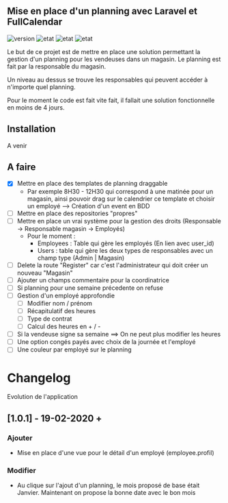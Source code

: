 ## Mise en place d'un planning avec Laravel et FullCalendar
![version](https://img.shields.io/badge/Version-v1.0.1-success)
![etat](https://img.shields.io/badge/Etat-En%20cours-orange)
![etat](https://img.shields.io/badge/Laravel-6.8.0-informational)
![etat](https://img.shields.io/badge/FullCalendar-4.3.0-informational)

Le but de ce projet est de mettre en place une solution permettant la gestion d'un planning pour les vendeuses dans un magasin. 
Le planning est fait par la responsable du magasin.

Un niveau au dessus se trouve les responsables qui peuvent accéder à n'importe quel planning.

Pour le moment le code est fait vite fait, il fallait une solution fonctionnelle en moins de 4 jours.

## Installation

A venir

## A faire

* [X] Mettre en place des templates de planning draggable
    * Par exemple 8H30 - 12H30 qui correspond à une matinée pour un magasin, ainsi pouvoir drag sur le calendrier ce template et choisir un employé --> Création d'un event en BDD
* [ ] Mettre en place des repositories "propres"
* [ ] Mettre en place un vrai système pour la gestion des droits (Responsable -> Responsable magasin -> Employés)
    * Pour le moment :
        * Employees : Table qui gère les employés (En lien avec user_id)
        * Users : table qui gère les deux types de responsables avec un champ type (Admin | Magasin)
* [ ] Delete la route "Register" car c'est l'administrateur qui doit créer un nouveau "Magasin"
* [ ] Ajouter un champs commentaire pour la coordinatrice
* [ ] Si planning pour une semaine précedente on refuse
* [ ] Gestion d'un employé approfondie
    * [ ] Modifier nom / prénom
    * [ ] Récapitulatif des heures
    * [ ] Type de contrat
    * [ ] Calcul des heures en + / - 
* [ ] Si la vendeuse signe sa semaine ==> On ne peut plus modifier les heures
* [ ] Une option congés payés avec choix de la journée et l'employé
* [ ] Une couleur par employé sur le planning

# Changelog

Evolution de l'application

## [1.0.1] - 19-02-2020 + 

### Ajouter 

- Mise en place d'une vue pour le détail d'un employé (employee.profil)

### Modifier

- Au clique sur l'ajout d'un planning, le mois proposé de base était Janvier. Maintenant on propose la bonne date avec le bon mois
